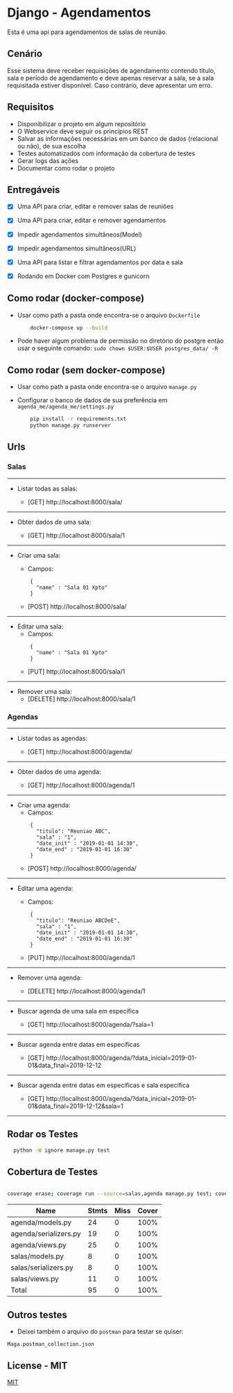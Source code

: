 # Django - Agendamentos  

Esta é uma api para agendamentos de salas de reunião.  

## Cenário  

Esse sistema deve receber requisições de agendamento contendo título, sala e período de agendamento e
deve apenas reservar a sala, se a sala requisitada estiver disponível. Caso contrário, deve apresentar um erro. 
  

## Requisitos
  

- Disponibilizar o projeto em algum repositório
- O Webservice deve seguir os princípios REST
- Salvar as informações necessárias em um banco de dados (relacional ou não), de sua escolha
- Testes automatizados com informação da cobertura de testes
- Gerar logs das ações
- Documentar como rodar o projeto


## Entregáveis  

- [x] Uma API para criar, editar e remover salas de reuniões
- [x] Uma API para criar, editar e remover agendamentos
- [x] Impedir agendamentos simultâneos(Model)
- [x] Impedir agendamentos simultâneos(URL)
- [x] Uma API para listar e filtrar agendamentos por data e sala
- [x] Rodando em Docker com Postgres e gunicorn
  

## Como rodar (docker-compose) 
- Usar como path a pasta onde encontra-se o arquivo `Dockerfile`
    ```bash
        docker-compose up --build
    ``` 
- Pode haver algum problema de permissão no diretório do postgre então usar o seguinte comando:
    ```sudo chown $USER:$USER postgres_data/ -R```


## Como rodar (sem docker-compose) 
- Usar como path a pasta onde encontra-se o arquivo `manage.py`
- Configurar o banco de dados de sua preferência em ```agenda_me/agenda_me/settings.py```

    ```bash    
        pip install -r requirements.txt
        python manage.py runserver

    ``` 

## Urls

### Salas
---
- Listar todas as salas:

	- [GET] http://localhost:8000/sala/
---
- Obter dados de uma sala:

	- [GET] http://localhost:8000/sala/1
---
- Criar uma sala:

	- Campos: 
	```
		{
		  "name" : "Sala 01 Xpto"
		}
	```
	- [POST] http://localhost:8000/sala/
---
- Editar uma sala:	
	- Campos: 
	```
		{
		  "name" : "Sala 01 Xpto"
		}
	```
	- [PUT] http://localhost:8000/sala/1
---
- Remover uma sala:
	- [DELETE] http://localhost:8000/sala/1

  

### Agendas
---
- Listar todas as agendas:

	- [GET] http://localhost:8000/agenda/
---
- Obter dados de uma agenda:

	- [GET] http://localhost:8000/agenda/1
---
- Criar uma agenda:
	- Campos:
	```
		{
		  "titulo": "Reuniao ABC",
		  "sala" : "1",
		  "date_init" : "2019-01-01 14:30",
		  "date_end" : "2019-01-01 16:30"
		}
	```
	- [POST] http://localhost:8000/agenda/
---
- Editar uma agenda:
	
	- Campos:
	```
		{
		  "titulo": "Reuniao ABCDeE",
		  "sala" : "1",
		  "date_init" : "2019-01-01 14:30",
		  "date_end" : "2019-01-01 16:30"
		}
	```

	- [PUT] http://localhost:8000/agenda/1
---
- Remover uma agenda:

	- [DELETE] http://localhost:8000/agenda/1
---
- Buscar agenda de uma sala em específica

	- [GET] http://localhost:8000/agenda/?sala=1
---
- Buscar agenda entre datas em específicas

	- [GET] http://localhost:8000/agenda/?data_inicial=2019-01-01&data_final=2019-12-12
---
- Buscar agenda entre datas em específicas e sala específica

	- [GET] http://localhost:8000/agenda/?data_inicial=2019-01-01&data_final=2019-12-12&sala=1
---
  
## Rodar os Testes

```bash
  python -W ignore manage.py test 
```
## Cobertura de Testes 

```bash

coverage erase; coverage run --source=salas,agenda manage.py test; coverage report
```

|Name | Stmts |Miss| Cover|
|-|-|-|-|
|agenda/models.py |24 |0 |100%
|agenda/serializers.py |19 |0 |100%
|agenda/views.py |25 |0 |100%
|salas/models.py |8 |0 |100%
|salas/serializers.py |8 |0 |100%
|salas/views.py |11 |0 |100%
|Total |95 |0 |100%   


## Outros testes

- Deixei também o arquivo do `postman` para testar se quiser: 

`Maga.postman_collection.json`


## License - MIT
  
[MIT](https://choosealicense.com/licenses/mit/)

